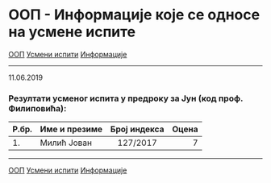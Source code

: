 # ООП - Информације које се односе на усмене испите

[ООП](../../README.md) [Усмени испити](../README.md) [Информације](README.md)

---

11.06.2019

### Резултати усменог испита у предроку за Јун (код проф. Филиповића):

Р.бр.| Име и презиме       | Број индекса  | Оцена  |
 --- | ------------------- |:-------------:| ------:|
| 1. | Милић Јован         | 127/2017      |  7     |

---

[ООП](../../README.md) [Усмени испити](../README.md) [Информације](README.md)
